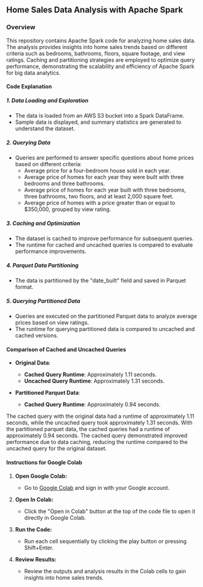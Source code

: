 ## Home Sales Data Analysis with Apache Spark

### Overview
This repository contains Apache Spark code for analyzing home sales data. The analysis provides insights into home sales trends based on different criteria such as bedrooms, bathrooms, floors, square footage, and view ratings. Caching and partitioning strategies are employed to optimize query performance, demonstrating the scalability and efficiency of Apache Spark for big data analytics.

#### Code Explanation

##### 1. Data Loading and Exploration
- The data is loaded from an AWS S3 bucket into a Spark DataFrame.
- Sample data is displayed, and summary statistics are generated to understand the dataset.

##### 2. Querying Data
- Queries are performed to answer specific questions about home prices based on different criteria:
  - Average price for a four-bedroom house sold in each year.
  - Average price of homes for each year they were built with three bedrooms and three bathrooms.
  - Average price of homes for each year built with three bedrooms, three bathrooms, two floors, and at least 2,000 square feet.
  - Average price of homes with a price greater than or equal to $350,000, grouped by view rating.

##### 3. Caching and Optimization
- The dataset is cached to improve performance for subsequent queries.
- The runtime for cached and uncached queries is compared to evaluate performance improvements.

##### 4. Parquet Data Partitioning
- The data is partitioned by the "date_built" field and saved in Parquet format.

##### 5. Querying Partitioned Data
- Queries are executed on the partitioned Parquet data to analyze average prices based on view ratings.
- The runtime for querying partitioned data is compared to uncached and cached versions.


#### Comparison of Cached and Uncached Queries

- **Original Data**:
  - **Cached Query Runtime**: Approximately 1.11 seconds.
  - **Uncached Query Runtime**: Approximately 1.31 seconds.

- **Partitioned Parquet Data**:
  - **Cached Query Runtime**: Approximately 0.94 seconds.

The cached query with the original data had a runtime of approximately 1.11 seconds, while the uncached query took approximately 1.31 seconds. With the partitioned parquet data, the cached queries had a runtime of approximately 0.94 seconds. The cached query demonstrated improved performance due to data caching, reducing the runtime compared to the uncached query for the original dataset.


#### Instructions for Google Colab

1. **Open Google Colab:**
   - Go to [Google Colab](https://colab.research.google.com/) and sign in with your Google account.

2. **Open In Colab:**
   - Click the "Open in Colab" button at the top of the code file to open it directly in Google Colab.

3. **Run the Code:**
   - Run each cell sequentially by clicking the play button or pressing Shift+Enter.

4. **Review Results:**
   - Review the outputs and analysis results in the Colab cells to gain insights into home sales trends.




